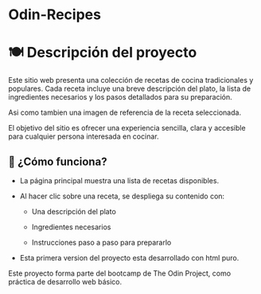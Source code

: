# Odin-Recipes
# 🍽️ Descripción del proyecto

Este sitio web presenta una colección de recetas de cocina tradicionales y populares. Cada receta incluye una breve descripción del plato, la lista de ingredientes necesarios y los pasos detallados para su preparación. 

Asi como tambien una imagen de referencia de la receta seleccionada.

El objetivo del sitio es ofrecer una experiencia sencilla, clara y accesible para cualquier persona interesada en cocinar.

## 🔧 ¿Cómo funciona?

- La página principal muestra una lista de recetas disponibles.

- Al hacer clic sobre una receta, se despliega su contenido con:

    - Una descripción del plato

    - Ingredientes necesarios

    - Instrucciones paso a paso para prepararlo

- Esta primera version del proyecto esta desarrollado con html puro.

Este proyecto forma parte del bootcamp de The Odin Project, como práctica de desarrollo web básico.